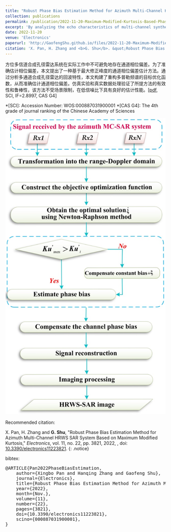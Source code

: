 ```yaml
---
title: "Robust Phase Bias Estimation Method for Azimuth Multi-Channel HRWS SAR System Based on Maximum Modified Kurtosis"
collection: publications
permalink: /publication/2022-11-20-Maximum-Modified-Kurtosis-Based-Phase-Bias-Estimation
excerpt: 'By analyzing the echo characteristics of multi-channel synthetic aperture radar, the objective optimization function of reconstructing Doppler spectrum is constructed to estimate the channel phase deviation accurately.'
date: 2022-11-20
venue: 'Electronics'
paperurl: 'http://GaofengShu.github.io/files/2022-11-20-Maximum-Modified-Kurtosis-Based-Phase-Bias-Estimation.pdf'
citation: 'X. Pan, H. Zhang and <b>G. Shu</b>. &quot;Robust Phase Bias Estimation Method for Azimuth Multi-Channel HRWS SAR System Based on Maximum Modified Kurtosis&quot;. <i>Electronics</i>. 2022, 11, 22.'
---
```


方位多信道合成孔径雷达系统在实际工作中不可避免地存在通道相位偏差。为了准确估计相位偏差，本文提出了一种基于最大修正峰度的通道相位偏差估计方法。通过分析多通道合成孔径雷达的回波特性，本文构建了重构多普勒频谱的目标优化函数，从而准确估计通道相位偏差。仿真实验和真实数据处理验证了所提方法的有效性和鲁棒性，该方法不受场景限制，在低信噪比下具有良好的估计性能。\[[pdf](http://GaofengShu.github.io/files/2022-11-20-Maximum-Modified-Kurtosis-Based-Phase-Bias-Estimation.pdf), SCI, IF=2.8997, CAS G4\]

*[SCI]: Accession Number: WOS:000887031900001
*[CAS G4]: The 4th grade of journal ranking of the Chinese Academy of Sciences

<img src='/images/pubsImages/MaximumModifiedKurtosis.jpg'>

Recommended citation:

X. Pan, H. Zhang and **G. Shu**, "Robust Phase Bias Estimation Method for Azimuth Multi-Channel HRWS SAR System Based on Maximum Modified Kurtosis," *Electronics*, vol. 11, no. 22, pp. 3821, 2022, , doi: [10.3390/electronics11223821](10.3390/electronics11223821).
{: .notice}

bibtex: 

<pre>
@ARTICLE{Pan2022PhaseBiasEstimation,
	author={Xingbo Pan and Hanqing Zhang and Gaofeng Shu},
	journal={Electronics},
	title={Robust Phase Bias Estimation Method for Azimuth Multi-Channel HRWS SAR System Based on Maximum Modified Kurtosis},
	year={2022},
	month={Nov.},
	volume={11},
	number={22},
	pages={3821},
	doi={10.3390/electronics11223821},
	scino={000887031900001},
}
</pre>
